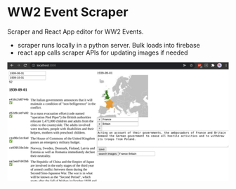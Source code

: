 # WW2 Event Scraper

Scraper and React App editor for WW2 Events. 
- scraper runs locally in a python server. Bulk loads into firebase
- react app calls scraper APIs for updating images if needed

<img src="screenshot.png">